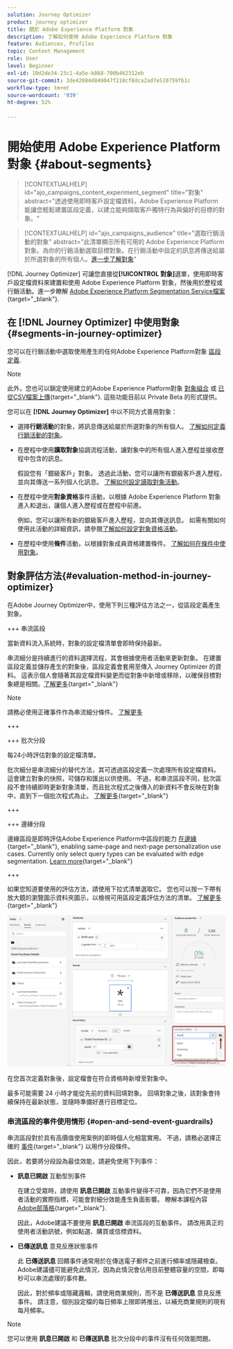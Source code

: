 ```yaml
---
solution: Journey Optimizer
product: journey optimizer
title: 關於 Adobe Experience Platform 對象
description: 了解如何使用 Adobe Experience Platform 對象
feature: Audiences, Profiles
topic: Content Management
role: User
level: Beginner
exl-id: 10d2de34-23c1-4a5e-b868-700b462312eb
source-git-commit: 3de42084d849047f218cf8dca2ad7e510759fb1c
workflow-type: tm+mt
source-wordcount: '939'
ht-degree: 52%

---
```


# 開始使用 Adobe Experience Platform 對象 {#about-segments}

>[!CONTEXTUALHELP]
>id="ajo_campaigns_content_experiment_segment"
>title="對象"
>abstract="透過使用即時客戶設定檔資料，Adobe Experience Platform 能讓您輕鬆建置區段定義，以建立能夠擷取客戶獨特行為與偏好的目標的對象。"

>[!CONTEXTUALHELP]
>id="ajo_campaigns_audience"
>title="選取行銷活動的對象"
>abstract="此清單顯示所有可用的 Adobe Experience Platform 對象。為你的行銷活動選取目標對象。在行銷活動中設定的訊息將傳送給屬於所選對象的所有個人。[進一步了解對象](../audience/about-audiences.md)"

[!DNL Journey Optimizer] 可讓您直接從&#x200B;**[!UICONTROL 對象]**&#x200B;選單，使用即時客戶設定檔資料來建置和使用 Adobe Experience Platform 對象，然後用於歷程或行銷活動。進一步瞭解 [Adobe Experience Platform Segmentation Service檔案](https://experienceleague.adobe.com/docs/experience-platform/segmentation/home.html?lang=zh-Hant){target="_blank"}.

## 在 [!DNL Journey Optimizer] 中使用對象 {#segments-in-journey-optimizer}

您可以在行銷活動中選取使用產生的任何Adobe Experience Platform對象 [區段定義](../audience/creating-a-segment-definition.md).

>[!NOTE]
>
>此外，您也可以鎖定使用建立的Adobe Experience Platform對象 [對象組合](../audience/get-started-audience-orchestration.md) 或 [已從CSV檔案上傳](https://experienceleague.adobe.com/docs/experience-platform/segmentation/ui/overview.html#import-audience){target="_blank"}. 這些功能目前以 Private Beta 的形式提供。

您可以在 **[!DNL Journey Optimizer]** 中以不同方式善用對象：

* 選擇&#x200B;**行銷活動**&#x200B;的對象，將訊息傳送給屬於所選對象的所有個人。 [了解如何定義行銷活動的對象](../campaigns/create-campaign.md#define-the-audience-audience)。

* 在歷程中使用&#x200B;**讀取對象**&#x200B;協調流程活動，讓對象中的所有個人進入歷程並接收歷程中包含的訊息。

  假設您有「銀級客戶」對象。 透過此活動，您可以讓所有銀級客戶進入歷程，並向其傳送一系列個人化訊息。 [了解如何設定讀取對象活動](../building-journeys/read-audience.md#configuring-segment-trigger-activity)。

* 在歷程中使用&#x200B;**對象資格**&#x200B;事件活動，以根據 Adobe Experience Platform 對象進入和退出，讓個人進入歷程或在歷程中前進。

  例如，您可以讓所有新的銀級客戶進入歷程，並向其傳送訊息。 如需有關如何使用此活動的詳細資訊，請參閱[了解如何設定對象資格活動](../building-journeys/audience-qualification-events.md)。

* 在歷程中使用&#x200B;**條件**&#x200B;活動，以根據對象成員資格建置條件。 [了解如何在條件中使用對象](../building-journeys/condition-activity.md#using-a-segment)。

## 對象評估方法{#evaluation-method-in-journey-optimizer}

在Adobe Journey Optimizer中，使用下列三種評估方法之一，從區段定義產生對象。

+++ 串流區段

當新資料流入系統時，對象的設定檔清單會即時保持最新。

串流細分是持續進行的資料選擇流程，其會根據使用者活動來更新對象。 在建置區段定義並儲存產生的對象後，區段定義會套用至傳入 Journey Optimizer 的資料。 這表示個人會隨著其設定檔資料變更而從對象中新增或移除，以確保目標對象總是相關。[了解更多](https://experienceleague.adobe.com/docs/experience-platform/segmentation/ui/streaming-segmentation.html#query-types){target="_blank"}

>[!NOTE]
>
>請務必使用正確事件作為串流細分條件。 [了解更多](#open-and-send-event-guardrails)

+++

+++ 批次分段

每24小時評估對象的設定檔清單。

批次細分是串流細分的替代方法，其可透過區段定義一次處理所有設定檔資料。 這會建立對象的快照，可儲存和匯出以供使用。 不過，和串流區段不同，批次區段不會持續即時更新對象清單，而且批次程式之後傳入的新資料不會反映在對象中，直到下一個批次程式為止。 [了解更多](https://experienceleague.adobe.com/docs/experience-platform/segmentation/home.html#batch){target="_blank"}

+++

+++ 邊緣分段

邊緣區段是即時評估Adobe Experience Platform中區段的能力 [在邊緣](https://experienceleague.adobe.com/docs/experience-platform/edge/home.html?lang=zh-Hant){target="_blank"}, enabling same-page and next-page personalization use cases. Currently only select query types can be evaluated with edge segmentation. [Learn more](https://experienceleague.adobe.com/docs/experience-platform/segmentation/ui/edge-segmentation.html#query-types){target="_blank"}

+++

如果您知道要使用的評估方法，請使用下拉式清單選取它。 您也可以按一下帶有放大鏡的瀏覽圖示資料夾圖示，以檢視可用區段定義評估方法的清單。 [了解更多](https://experienceleague.adobe.com/docs/experience-platform/segmentation/ui/segment-builder.html#segment-properties){target="_blank"}

![](assets/evaluation-methods.png)

<!--The determination between batch segmentation and streaming segmentation is made by the system for each audience, based on the complexity and the cost of evaluating the segment definition rule. You can view the evaluation method for each audience in the **[!UICONTROL Evaluation method]** column of the audience list.
    
![](assets/evaluation-method.png)

>[!NOTE]
>
>If the **[!UICONTROL Evaluation method]** column does not display, you  need to add it using configuration button on the top right of the list.-->

在您首次定義對象後，設定檔會在符合資格時新增至對象中。

最多可能需要 24 小時才能從先前的資料回填對象。 回填對象之後，該對象會持續保持在最新狀態，並隨時準備好進行目標定位。

### 串流區段的事件使用情形 {#open-and-send-event-guardrails}

串流區段對於具有高價值使用案例的即時個人化相當實用。 不過，請務必選擇正確的 [事件](https://experienceleague.adobe.com/docs/experience-platform/segmentation/ui/segment-builder.html#events){target="_blank"} 以用作分段條件。

因此，若要將分段設為最佳效能，請避免使用下列事件：

* **訊息已開啟** 互動型別事件

  在建立受眾時，請使用 **訊息已開啟** 互動事件變得不可靠，因為它們不是使用者活動的實際指標，可能會對細分效能產生負面影響。 瞭解本課程內容 [Adobe部落格](https://blog.adobe.com/en/publish/2021/06/24/what-apples-mail-privacy-protection-means-for-email-marketers){target="_blank"}.

  因此，Adobe建議不要使用 **訊息已開啟** 串流區段的互動事件。 請改用真正的使用者活動訊號，例如點選、購買或信標資料。

* **已傳送訊息** 意見反應狀態事件

  此 **已傳送訊息** 回饋事件通常用於在傳送電子郵件之前進行頻率或隱藏檢查。 Adobe建議儘可能避免此情況，因為此情況會佔用目前整體容量的空間，即每秒可以串流處理的事件數。

  因此，對於頻率或隱藏邏輯，請使用商業規則，而不是 **已傳送訊息** 意見反應事件。 請注意，個別設定檔的每日頻率上限即將推出，以補充商業規則的現有每月頻率。

>[!NOTE]
>
>您可以使用 **訊息已開啟** 和 **已傳送訊息** 批次分段中的事件沒有任何效能問題。
